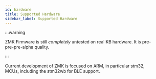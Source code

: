 ```yaml
---
id: hardware
title: Supported Hardware
sidebar_label: Supported Hardware
---
```


:::warning

ZMK Firmware is still _completely_ untested on real KB hardware. It is pre-pre-pre-alpha quality.

:::

Current development of ZMK is focused on ARM, in particular stm32, MCUs, including the stm32wb for BLE support.

